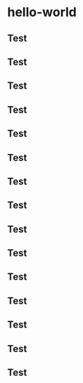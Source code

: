 # hello-world

## Test
## Test
## Test
## Test
## Test
## Test
## Test
## Test
## Test
## Test
## Test
## Test
## Test
## Test
## Test
